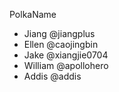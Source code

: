 PolkaName

* Jiang @jiangplus
* Ellen @caojingbin
* Jake @xiangjie0704
* William @apollohero
* Addis @addis

